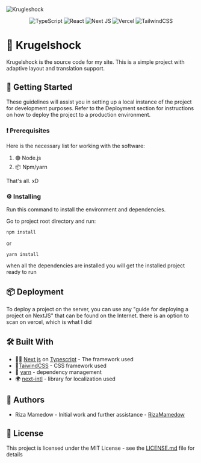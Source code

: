 ![Krugleshock](https://socialify.git.ci/RizaMamedow/Krugleshock/image?font=Bitter&language=1&name=1&owner=1&pattern=Solid&theme=Dark)


<div align="center">

![TypeScript](https://img.shields.io/badge/typescript-%23007ACC.svg?style=for-the-badge&logo=typescript&logoColor=white)
![React](https://img.shields.io/badge/react-%2320232a.svg?style=for-the-badge&logo=react&logoColor=%2361DAFB)
![Next JS](https://img.shields.io/badge/Next-black?style=for-the-badge&logo=next.js&logoColor=white)
![Vercel](https://img.shields.io/badge/vercel-%23000000.svg?style=for-the-badge&logo=vercel&logoColor=white)
![TailwindCSS](https://img.shields.io/badge/tailwindcss-%2338B2AC.svg?style=for-the-badge&logo=tailwind-css&logoColor=white)

</div>

# 🍩 Krugelshock
Krugelshock is the source code for my site. This is a simple project with adaptive layout and translation support.

## 🚀 Getting Started
These guidelines will assist you in setting up a local instance of the project for development purposes. Refer to the Deployment section for instructions on how to deploy the project to a production environment.

### ❗ Prerequisites
Here is the necessary list for working with the software:

1. 🟢 Node.js
2. 📦 Npm/yarn

That's all. xD

### ⚙️ Installing
Run this command to install the environment and dependencies.

Go to project root directory and run:

```shell
npm install
```
or
```shell 
yarn install
```

when all the dependencies are installed you will get the installed project ready to run


## 📦 Deployment
To deploy a project on the server, you can use any "guide for deploying a project on NextJS" that can be found on the Internet. there is an option to scan on vercel, which is what I did

## 🛠 Built With
* 🧑‍💻 [Next js](https://nextjs.org/) on [Typescript](https://www.typescriptlang.org/) - The framework used 
* 🎨[TaiwindCSS](https://tailwindcss.com/) - CSS framework used
* 🧵 [yarn](https://yarnpkg.com/) - dependency management
* 🌍 [next-intl](https://next-intl-docs.vercel.app/) - library for localization used 


## 👥 Authors
* Riza Mamedow - Initial work and further assistance - [RizaMamedow](https://github.com/RizaMamedow)
## 📄 License
This project is licensed under the MIT License - see the [LICENSE.md](./LICENSE.md) file for details